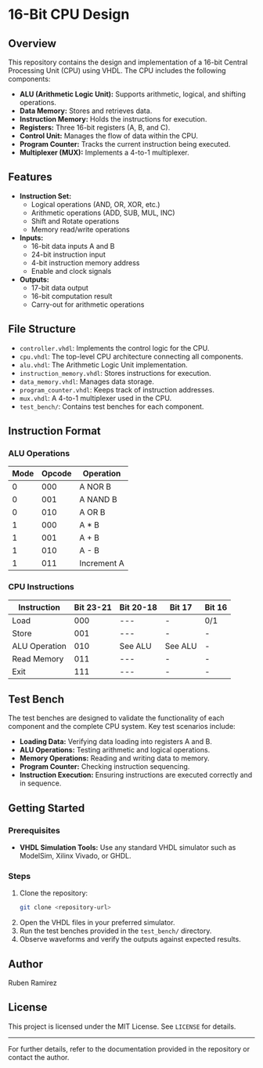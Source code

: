 # 16-Bit CPU Design

## Overview
This repository contains the design and implementation of a 16-bit Central Processing Unit (CPU) using VHDL. The CPU includes the following components:

- **ALU (Arithmetic Logic Unit):** Supports arithmetic, logical, and shifting operations.
- **Data Memory:** Stores and retrieves data.
- **Instruction Memory:** Holds the instructions for execution.
- **Registers:** Three 16-bit registers (A, B, and C).
- **Control Unit:** Manages the flow of data within the CPU.
- **Program Counter:** Tracks the current instruction being executed.
- **Multiplexer (MUX):** Implements a 4-to-1 multiplexer.

## Features
- **Instruction Set:**
  - Logical operations (AND, OR, XOR, etc.)
  - Arithmetic operations (ADD, SUB, MUL, INC)
  - Shift and Rotate operations
  - Memory read/write operations
- **Inputs:**
  - 16-bit data inputs A and B
  - 24-bit instruction input
  - 4-bit instruction memory address
  - Enable and clock signals
- **Outputs:**
  - 17-bit data output
  - 16-bit computation result
  - Carry-out for arithmetic operations

## File Structure
- `controller.vhdl`: Implements the control logic for the CPU.
- `cpu.vhdl`: The top-level CPU architecture connecting all components.
- `alu.vhdl`: The Arithmetic Logic Unit implementation.
- `instruction_memory.vhdl`: Stores instructions for execution.
- `data_memory.vhdl`: Manages data storage.
- `program_counter.vhdl`: Keeps track of instruction addresses.
- `mux.vhdl`: A 4-to-1 multiplexer used in the CPU.
- `test_bench/`: Contains test benches for each component.

## Instruction Format
### ALU Operations
| Mode | Opcode | Operation        |
|------|--------|------------------|
| 0    | 000    | A NOR B          |
| 0    | 001    | A NAND B         |
| 0    | 010    | A OR B           |
| 1    | 000    | A * B            |
| 1    | 001    | A + B            |
| 1    | 010    | A - B            |
| 1    | 011    | Increment A      |

### CPU Instructions
| Instruction      | Bit 23-21 | Bit 20-18 | Bit 17 | Bit 16 |
|------------------|-----------|-----------|--------|--------|
| Load             | 000       | ---       | -      | 0/1    |
| Store            | 001       | ---       | -      | -      |
| ALU Operation    | 010       | See ALU   | See ALU| -      |
| Read Memory      | 011       | ---       | -      | -      |
| Exit             | 111       | ---       | -      | -      |

## Test Bench
The test benches are designed to validate the functionality of each component and the complete CPU system. Key test scenarios include:

- **Loading Data:** Verifying data loading into registers A and B.
- **ALU Operations:** Testing arithmetic and logical operations.
- **Memory Operations:** Reading and writing data to memory.
- **Program Counter:** Checking instruction sequencing.
- **Instruction Execution:** Ensuring instructions are executed correctly and in sequence.

## Getting Started
### Prerequisites
- **VHDL Simulation Tools:** Use any standard VHDL simulator such as ModelSim, Xilinx Vivado, or GHDL.

### Steps
1. Clone the repository:
   ```bash
   git clone <repository-url>
   ```
2. Open the VHDL files in your preferred simulator.
3. Run the test benches provided in the `test_bench/` directory.
4. Observe waveforms and verify the outputs against expected results.

## Author
Ruben Ramirez

## License
This project is licensed under the MIT License. See `LICENSE` for details.

---

For further details, refer to the documentation provided in the repository or contact the author.
